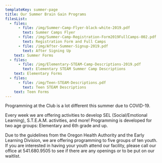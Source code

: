 ```yaml
---
templateKey: summer-page
title: Our Summer Brain Gain Programs
filesList:
  - files:
      - file: /img/Summer-Camp-Flyer-black-white-2019.pdf
        text: Summer Camps Flyer
      - file: /img/Summer-Camp-Registration-Form2019FullCamps-002.pdf
        text: Registration Form and Full Camps
      - file: /img/After-Summer-Signup-2019.pdf
        text: After Signing Up
    text: Summer Forms
  - files:
      - file: /img/Elementary-STEAM-Camp-Descriptions-2019.pdf
        text: Elementary STEAM Summer Camp Descriptions
    text: Elementary Forms
  - files:
      - file: /img/Teen-STEAM-Descriptions.pdf
        text: Teen STEAM Descriptions
    text: Teen Forms
---
```


Programming at the Club is a lot different this summer due to COVID-19.

Every week we are offering activities to develop SEL (Social/Emotional Learning), S.T.E.A.M. activities, and more! Programming is developed for two age groups: Elementary and 6th grade and up.

Due to the guidelines from the Oregon Health Authority and the Early Learning Division, we are offering programming to five groups of ten youth. If you are interested in having your youth attend our facility, please call our office at 541.680.9505 to see if there are any openings or to be put on our waitlist.
